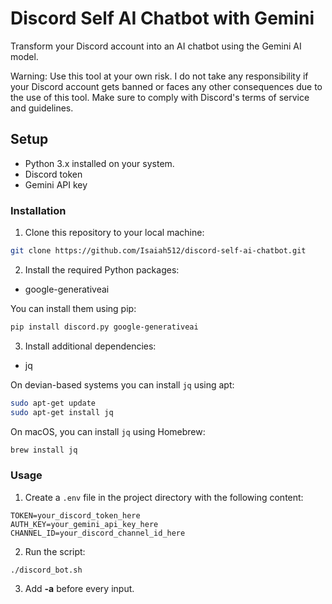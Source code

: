 # Discord Self AI Chatbot with Gemini
Transform your Discord account into an AI chatbot using the Gemini AI model.

Warning: Use this tool at your own risk. I do not take any responsibility if your Discord account gets banned or faces any other consequences due to the use of this tool. Make sure to comply with Discord's terms of service and guidelines.

## Setup
- Python 3.x installed on your system.
- Discord token
- Gemini API key

### Installation

1. Clone this repository to your local machine:
```bash
git clone https://github.com/Isaiah512/discord-self-ai-chatbot.git
```

2. Install the required Python packages:
- google-generativeai

You can install them using pip:
```bash
pip install discord.py google-generativeai
```

3. Install additional dependencies:
- jq

On devian-based systems you can install `jq` using apt:
```bash
sudo apt-get update
sudo apt-get install jq
```

On macOS, you can install `jq` using Homebrew:
```bash
brew install jq
```

### Usage
1. Create a `.env` file in the project directory with the following content:
```
TOKEN=your_discord_token_here
AUTH_KEY=your_gemini_api_key_here
CHANNEL_ID=your_discord_channel_id_here
```

2. Run the script:
```
./discord_bot.sh
```

3. Add **-a** before every input.